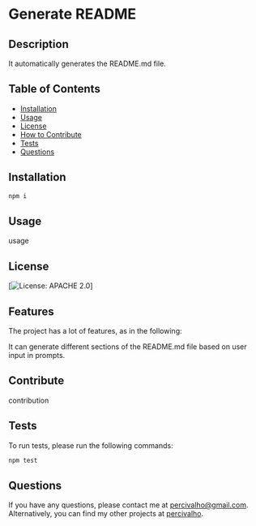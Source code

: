 # Generate README


  ## Description
  
  It automatically generates the README.md file.
    
  
  ## Table of Contents 
  
  - [Installation](#installation)
  - [Usage](#usage)
  - [License](#license)
  - [How to Contribute](#contribute)
  - [Tests](#tests)
  - [Questions](#questions)
  

  ## Installation
  
  ```md
  npm i
  ```


  ## Usage
  
  usage
  

  ## License

  [![License: APACHE 2.0](https://img.shields.io/badge/License-APACHE_2.0-blue.svg)]

  
  ## Features
  
  The project has a lot of features, as in the following:
  
  It can generate different sections of the README.md file based on user input in prompts.

  ## Contribute
  
  contribution
  

  ## Tests
  
  To run tests, please run the following commands:

  ```md
  npm test
  ```


  ## Questions

  If you have any questions, please contact me at percivalho@gmail.com. Alternatively, you can find my other projects at [percivalho](https://github.com/percivalho/).

  